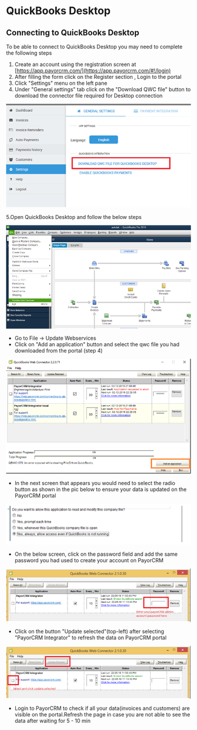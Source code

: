 # QuickBooks Desktop



## Connecting to QuickBooks Desktop

To be able to connect to QuickBooks Desktop you may need to complete the following steps

1. Create an account using the registration screen at [https://app.payorcrm.com/](https://app.payorcrm.com/#!/login)
2. After filling the form click on the Register section , Login to the portal
3. Click "Settings" menu on the left pane
4. Under "General settings" tab click on the "Download QWC file" button to download the connector file required for Desktop connection



![General settings -&amp;gt; Download QWC file](../.gitbook/assets/qwc-download.png)

5.Open QuickBooks Desktop and follow the below steps

![File -&amp;gt; Update Webservices](../.gitbook/assets/qb.PNG)

* Go to File -&gt; Update Webservices
* Click on "Add an application" button and select the qwc file you had downloaded from the portal \(step 4\)

![](../.gitbook/assets/add-application2.png)

* In the next screen that appears you would need to select the radio button as shown in the pic below to ensure your data is updated on the PayorCRM portal

![](../.gitbook/assets/qwc-sync-confirmation-popup.png)

* On the below screen, click on the password field and add the same password you had used to create your account on PayorCRM

![Enter your payorCRM admin account password in the red box](../.gitbook/assets/qbd-password.png)

* Click on the button "Update selected"\(top-left\) after selecting "PayorCRM Integrator" to refresh the data on PayorCRM portal

![Click update selected](../.gitbook/assets/qb-web-connector-update.png)

* Login to PayorCRM  to check if all your data\(invoices and customers\) are visible on the portal.Refresh the page in case you are not able to see the data after waiting for 5 - 10 min

